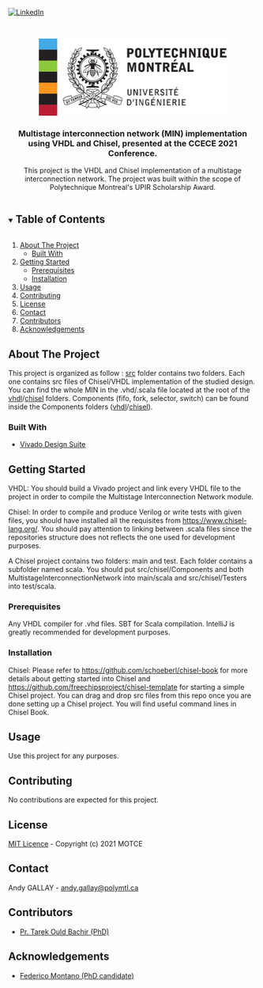 [![LinkedIn][linkedin-shield]][linkedin-url]

<!-- PROJECT LOGO -->
<br />
<p align="center">
  <a href="https://github.com/github_username/repo_name">
    <img src="images/logo.jpg" alt="Logo" width="380px" height="156px">
  </a>

  <h3 align="center">Multistage interconnection network (MIN) implementation using VHDL and Chisel, presented at the CCECE 2021 Conference.</h3>

  <p align="center">
    This project is the VHDL and Chisel implementation of a multistage interconnection network. The project was built within the scope of Polytechnique Montreal's UPIR Scholarship Award. 
  </p>
</p>

<!-- TABLE OF CONTENTS -->
<details open="open">
  <summary><h2 style="display: inline-block">Table of Contents</h2></summary>
  <ol>
    <li>
      <a href="#about-the-project">About The Project</a>
      <ul>
        <li><a href="#built-with">Built With</a></li>
      </ul>
    </li>
    <li>
      <a href="#getting-started">Getting Started</a>
      <ul>
        <li><a href="#prerequisites">Prerequisites</a></li>
        <li><a href="#installation">Installation</a></li>
      </ul>
    </li>
    <li><a href="#usage">Usage</a></li>
    <li><a href="#contributing">Contributing</a></li>
    <li><a href="#license">License</a></li>
    <li><a href="#contact">Contact</a></li>
    <li><a href="#contributors">Contributors</a></li>
    <li><a href="#acknowledgements">Acknowledgements</a></li>
  </ol>
</details>

<!-- ABOUT THE PROJECT -->

## About The Project

This project is organized as follow : [src](./src) folder contains two folders. Each one contains src files of Chisel/VHDL implementation of the studied design. You can find the whole MIN in the .vhd/.scala file located at the root of the [vhdl](./src/vhdl)/[chisel](./src/chisel) folders. Components (fifo, fork, selector, switch) can be found inside the Components folders ([vhdl](./src/vhdl/Components)/[chisel](./src/chisel/Components)).

### Built With

- [Vivado Design Suite](https://www.xilinx.com/products/design-tools/vivado.html)

<!-- GETTING STARTED -->

## Getting Started

VHDL:
You should build a Vivado project and link every VHDL file to the project in order to compile the Multistage Interconnection Network module.

Chisel:
In order to compile and produce Verilog or write tests with given files, you should have installed all the requisites from https://www.chisel-lang.org/. You should pay attention to linking between .scala files since the repositories structure does not reflects the one used for development purposes.

A Chisel project contains two folders: main and test. Each folder contains a subfolder named scala. You should put src/chisel/Components and both MultistageInterconnectionNetwork into main/scala and src/chisel/Testers into test/scala.

### Prerequisites

Any VHDL compiler for .vhd files.
SBT for Scala compilation. IntelliJ is greatly recommended for development purposes.

### Installation

Chisel:
Please refer to https://github.com/schoeberl/chisel-book for more details about getting started into Chisel and https://github.com/freechipsproject/chisel-template for starting a simple Chisel project. You can drag and drop src files from this repo once you are done setting up a Chisel project. You will find useful command lines in Chisel Book.

## Usage

Use this project for any purposes.

## Contributing

No contributions are expected for this project.

## License

[MIT Licence](/LICENSE) - Copyright (c) 2021 MOTCE

## Contact

Andy GALLAY - andy.gallay@polymtl.ca

<!-- ACKNOWLEDGEMENTS -->

## Contributors
- [Pr. Tarek Ould Bachir (PhD)](https://www.polymtl.ca/expertises/ould-bachir-tarek)

## Acknowledgements

- [Federico Montano (PhD candidate)](https://www.researchgate.net/profile/Federico-Montano)

<!-- MARKDOWN LINKS & IMAGES -->
<!-- https://www.markdownguide.org/basic-syntax/#reference-style-links -->

[linkedin-shield]: https://img.shields.io/badge/-LinkedIn-black.svg?style=for-the-badge&logo=linkedin&colorB=555
[linkedin-url]: https://www.linkedin.com/in/andygallay/
